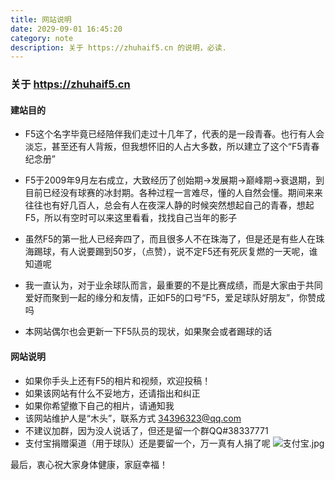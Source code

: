 ```yaml
---
title: 网站说明
date: 2029-09-01 16:45:20
category: note
description: 关于 https://zhuhaif5.cn 的说明，必读.
---
```


### 关于 https://zhuhaif5.cn

#### 建站目的

- F5这个名字毕竟已经陪伴我们走过十几年了，代表的是一段青春。也行有人会淡忘，甚至还有人背叛，但我想怀旧的人占大多数，所以建立了这个“F5青春纪念册”

- F5于2009年9月左右成立，大致经历了创始期→发展期→巅峰期→衰退期，到目前已经没有球赛的冰封期。各种过程一言难尽，懂的人自然会懂。期间来来往往也有好几百人，总会有人在夜深人静的时候突然想起自己的青春，想起F5，所以有空时可以来这里看看，找找自己当年的影子

- 虽然F5的第一批人已经奔四了，而且很多人不在珠海了，但是还是有些人在珠海踢球，有人说要踢到50岁，（点赞），说不定F5还有死灰复燃的一天呢，谁知道呢

- 我一直认为，对于业余球队而言，最重要的不是比赛成绩，而是大家由于共同爱好而聚到一起的缘分和友情，正如F5的口号“F5，爱足球队好朋友”，你赞成吗

- 本网站偶尔也会更新一下F5队员的现状，如果聚会或者踢球的话

  

#### 网站说明

- 如果你手头上还有F5的相片和视频，欢迎投稿！
- 如果该网站有什么不妥地方，还请指出和纠正
- 如果你希望撤下自己的相片，请通知我
- 该网站维护人是“木头”，联系方式 34396323@qq.com
- 不建议加群，因为没人说话了，但还是留一个群QQ#38337771
- 支付宝捐赠渠道（用于球队）还是要留一个，万一真有人捐了呢
![支付宝.jpg](http://ppd8ewq3a.bkt.clouddn.com/支付宝.jpg)

最后，衷心祝大家身体健康，家庭幸福！
